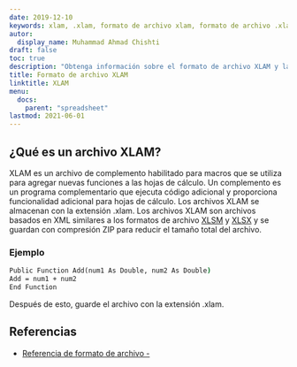 ```yaml
---
date: 2019-12-10
keywords: xlam, .xlam, formato de archivo xlam, formato de archivo .xlam, extensión .xlam
autor:
  display_name: Muhammad Ahmad Chishti
draft: false
toc: true
description: "Obtenga información sobre el formato de archivo XLAM y las API que pueden crear y abrir archivos XLAM."
title: Formato de archivo XLAM
linktitle: XLAM
menu:
  docs:
    parent: "spreadsheet"
lastmod: 2021-06-01
---
```


## ¿Qué es un archivo XLAM? ##

XLAM es un archivo de complemento habilitado para macros que se utiliza para agregar nuevas funciones a las hojas de cálculo. Un complemento es un programa complementario que ejecuta código adicional y proporciona funcionalidad adicional para hojas de cálculo. Los archivos XLAM se almacenan con la extensión .xlam. Los archivos XLAM son archivos basados en XML similares a los formatos de archivo [XLSM](/es/spreadsheet/xlsm/) y [XLSX](/es/spreadsheet/xlsx/) y se guardan con compresión ZIP para reducir el tamaño total del archivo.

### Ejemplo ###

```cmd
Public Function Add(num1 As Double, num2 As Double)
Add = num1 + num2
End Function
```

Después de esto, guarde el archivo con la extensión .xlam.

## Referencias ##

- [Referencia de formato de archivo - ](https://learn.microsoft.com/en-us/deployoffice/compat/office-file-format-reference)

